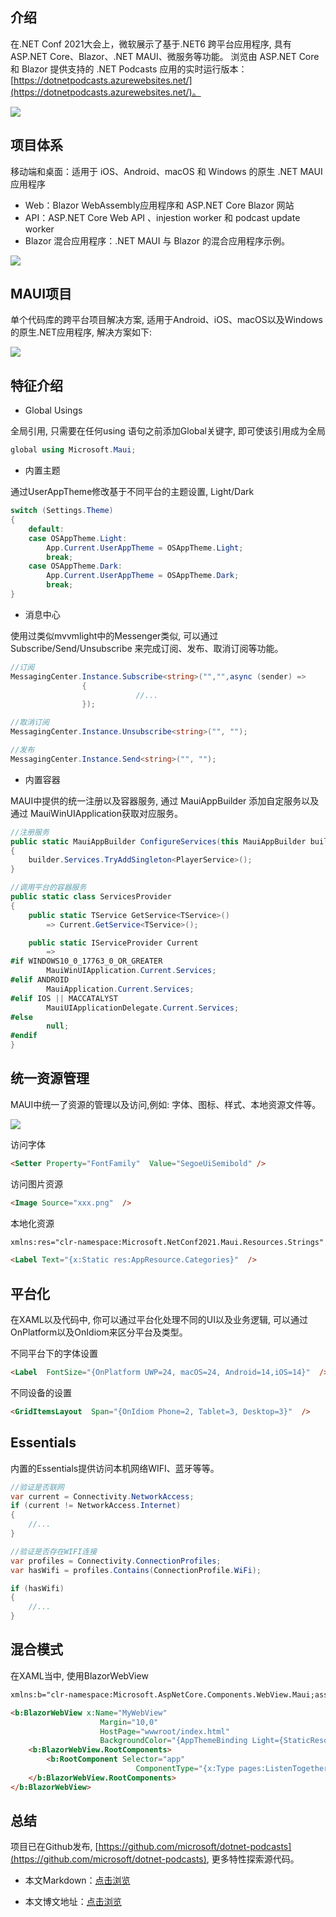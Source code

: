 ## 介绍

在.NET Conf 2021大会上，微软展示了基于.NET6 跨平台应用程序, 具有ASP.NET Core、Blazor、.NET MAUI、微服务等功能。
浏览由 ASP.NET Core 和 Blazor 提供支持的 .NET Podcasts 应用的实时运行版本：[https://dotnetpodcasts.azurewebsites.net/](https://dotnetpodcasts.azurewebsites.net/)。

![](https://img1.dotnet9.com/2021/12/0101.png)

## 项目体系

移动端和桌面：适用于 iOS、Android、macOS 和 Windows 的原生 .NET MAUI 应用程序

- Web：Blazor WebAssembly应用程序和 ASP.NET Core Blazor 网站
- API：ASP.NET Core Web API 、injestion worker 和 podcast update worker
- Blazor 混合应用程序：.NET MAUI 与 Blazor 的混合应用程序示例。

![](https://img1.dotnet9.com/2021/12/0102.png)

## MAUI项目

单个代码库的跨平台项目解决方案, 适用于Android、iOS、macOS以及Windows 的原生.NET应用程序, 解决方案如下:

![](https://img1.dotnet9.com/2021/12/0103.png)

## 特征介绍

- Global Usings

全局引用, 只需要在任何using 语句之前添加Global关键字, 即可使该引用成为全局

```C#
global using Microsoft.Maui;
```

- 内置主题

通过UserAppTheme修改基于不同平台的主题设置, Light/Dark

```C#
switch (Settings.Theme)
{
    default:
    case OSAppTheme.Light:
        App.Current.UserAppTheme = OSAppTheme.Light;
        break;
    case OSAppTheme.Dark:
        App.Current.UserAppTheme = OSAppTheme.Dark;
        break; 
}
```

- 消息中心

使用过类似mvvmlight中的Messenger类似, 可以通过Subscribe/Send/Unsubscribe 来完成订阅、发布、取消订阅等功能。

```C#
//订阅
MessagingCenter.Instance.Subscribe<string>("","",async (sender) =>
				{
		                    //...
				});

//取消订阅
MessagingCenter.Instance.Unsubscribe<string>("", "");

//发布
MessagingCenter.Instance.Send<string>("", "");
```

- 内置容器

MAUI中提供的统一注册以及容器服务, 通过 MauiAppBuilder 添加自定服务以及通过 MauiWinUIApplication获取对应服务。

```C#
//注册服务
public static MauiAppBuilder ConfigureServices(this MauiAppBuilder builder)
{
    builder.Services.TryAddSingleton<PlayerService>();
}

//调用平台的容器服务
public static class ServicesProvider
{
    public static TService GetService<TService>()
        => Current.GetService<TService>();

    public static IServiceProvider Current
        =>
#if WINDOWS10_0_17763_0_OR_GREATER
        MauiWinUIApplication.Current.Services;
#elif ANDROID
        MauiApplication.Current.Services;
#elif IOS || MACCATALYST
        MauiUIApplicationDelegate.Current.Services;
#else
        null;
#endif
}
```

## 统一资源管理

MAUI中统一了资源的管理以及访问,例如: 字体、图标、样式、本地资源文件等。

![](https://img1.dotnet9.com/2021/12/0104.png)

访问字体

```html
<Setter Property="FontFamily"  Value="SegoeUiSemibold" />
```

访问图片资源

```html
<Image Source="xxx.png"  />
```

本地化资源

```html
xmlns:res="clr-namespace:Microsoft.NetConf2021.Maui.Resources.Strings"

<Label Text="{x:Static res:AppResource.Categories}"  />
```

## 平台化

在XAML以及代码中, 你可以通过平台化处理不同的UI以及业务逻辑, 可以通过OnPlatform以及OnIdiom来区分平台及类型。

不同平台下的字体设置

```html
<Label  FontSize="{OnPlatform UWP=24, macOS=24, Android=14,iOS=14}"  />
```
不同设备的设置

```html
<GridItemsLayout  Span="{OnIdiom Phone=2, Tablet=3, Desktop=3}"  />
```

## Essentials

内置的Essentials提供访问本机网络WIFI、蓝牙等等。

```C#
//验证是否联网
var current = Connectivity.NetworkAccess; 
if (current != NetworkAccess.Internet)
{ 
    //...
}

//验证是否存在WIFI连接
var profiles = Connectivity.ConnectionProfiles;
var hasWifi = profiles.Contains(ConnectionProfile.WiFi);

if (hasWifi)
{
    //...
}
```

## 混合模式

在XAML当中, 使用BlazorWebView

```html
xmlns:b="clr-namespace:Microsoft.AspNetCore.Components.WebView.Maui;assembly=Microsoft.AspNetCore.Components.WebView.Maui"

<b:BlazorWebView x:Name="MyWebView"
                    Margin="10,0"
                    HostPage="wwwroot/index.html"
                    BackgroundColor="{AppThemeBinding Light={StaticResource Grey1}, Dark={StaticResource Grey9}}">
    <b:BlazorWebView.RootComponents>
        <b:RootComponent Selector="app"
                            ComponentType="{x:Type pages:ListenTogetherComponent}" />
    </b:BlazorWebView.RootComponents>
</b:BlazorWebView>
```

## 总结

项目已在Github发布, [https://github.com/microsoft/dotnet-podcasts](https://github.com/microsoft/dotnet-podcasts), 更多特性探索源代码。

- 本文Markdown：[点击浏览](https://github.com/dotnet9/dotnet9.com/blob/develop/doc/blog_contents/uploads/2021/11/2021-12-03_01.md)

- 本文博文地址：[点击浏览](https://dotnet9.com/968)